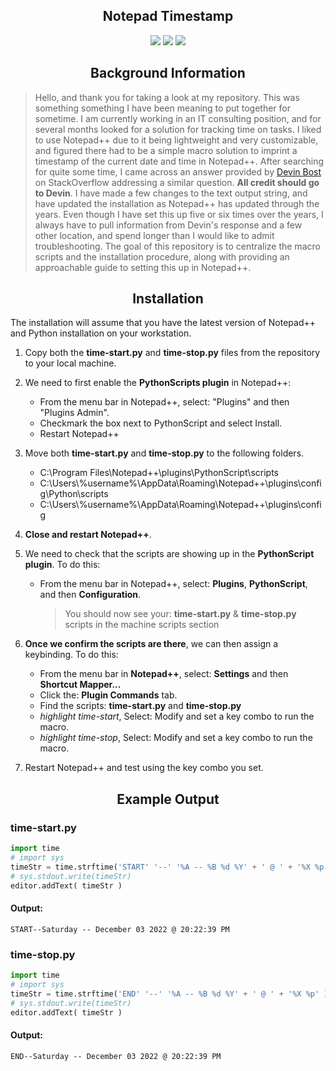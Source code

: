 <div align="center"> 
	<h2>Notepad Timestamp</h2>
	<img src="https://img.shields.io/badge/Windows-0078D6?style=for-the-badge&logo=windows&logoColor=white" />
	<img src="https://img.shields.io/badge/Notepad++-90E59A.svg?style=for-the-badge&logo=notepad%2B%2B&logoColor=black" />
	<img src="https://img.shields.io/badge/Python-FFD43B?style=for-the-badge&logo=python&logoColor=blue" />
	<h2>Background Information</h2>
</div>

>Hello, and thank you for taking a look at my repository. This was something something I have been meaning to put together for sometime. I am currently working in an IT consulting position, and for several months looked for a solution for tracking time on tasks. I liked to use Notepad++ due to it being lightweight and very customizable, and figured there had to be a simple macro solution to imprint a timestamp of the current date and time in Notepad++. After searching for quite some time, I came across an answer provided by [Devin Bost](https://stackoverflow.com/users/1887281/devinbost) on StackOverflow addressing a similar question. **All credit should go to Devin**. I have made a few changes to the text output string, and have updated the installation as Notepad++ has updated through the years. Even though I have set this up five or six times over the years, I always have to pull information from Devin's response and a few other location, and spend longer than I would like to admit troubleshooting. The goal of this repository is to centralize the macro scripts and the installation procedure, along with providing an approachable guide to setting this up in Notepad++.

<div align="center"> 
	<h2>Installation</h2>
</div>
The installation will assume that you have the latest version of Notepad++ and Python installation on your workstation.

1. Copy both the **time-start.py** and **time-stop.py** files from the repository to your local machine.

2. We need to first enable the **PythonScripts plugin** in Notepad++:
    - From the menu bar in Notepad++, select: "Plugins" and then "Plugins Admin". 
    - Checkmark the box next to PythonScript and select Install.
    - Restart Notepad++

3. Move both **time-start.py** and **time-stop.py** to the following folders.
    - C:\Program Files\Notepad++\plugins\PythonScript\scripts
    - C:\Users\\%username%\AppData\Roaming\Notepad++\plugins\config\Python\scripts
    - C:\Users\\%username%\AppData\Roaming\Notepad++\plugins\config

4. **Close and restart Notepad++**.

5. We need to check that the scripts are showing up in the **PythonScript plugin**. To do this:
    - From the menu bar in Notepad++, select: **Plugins**, **PythonScript**, and then **Configuration**.
        > You should now see your: **time-start.py** & **time-stop.py** scripts in the machine scripts section

6. **Once we confirm the scripts are there**, we can then assign a keybinding. To do this:
    - From the menu bar in **Notepad++**, select: **Settings** and then **Shortcut Mapper...**
    - Click the: **Plugin Commands** tab.
    - Find the scripts: **time-start.py** and **time-stop.py**
    - *highlight time-start*, Select: Modify and set a key combo to run the macro.
    - *highlight time-stop*, Select: Modify and set a key combo to run the macro.
7. Restart Notepad++ and test using the key combo you set.

<div align="center"> 
	<h2>Example Output</h2>
</div>

### **time-start.py**
```python
import time
# import sys
timeStr = time.strftime('START' '--' '%A -- %B %d %Y' + ' @ ' + '%X %p' )
# sys.stdout.write(timeStr)
editor.addText( timeStr )
```
#### **Output:**
```text
START--Saturday -- December 03 2022 @ 20:22:39 PM
```
### **time-stop.py**
```python
import time
# import sys
timeStr = time.strftime('END' '--' '%A -- %B %d %Y' + ' @ ' + '%X %p' )
# sys.stdout.write(timeStr)
editor.addText( timeStr )
```
#### **Output:**
```text
END--Saturday -- December 03 2022 @ 20:22:39 PM
```
